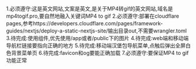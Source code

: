 1.必须遵守:这是英文网站,文案是英文,是关于MP4转gif的英文网站,域名是mp4togif.pro,要自然地融入关键词MP4 to gif
2.必须遵守:部署在cloudflare pages,参考https://developers.cloudflare.com/pages/framework-guides/nextjs/deploy-a-static-nextjs-site/输出目录out,不需要wrangler.toml
3.待完成:使用<image>组件,优先使用/app或者/public下的图片
4.待完成:web端和移动端导航栏链接要指向正确的地方
5.待完成:移动端汉堡包导航菜单,点触后弹出全屏白色背景菜单页
6.待完成:favicon和og要能正确加载
7.必须遵守:要保证MP4 to gif功能正常